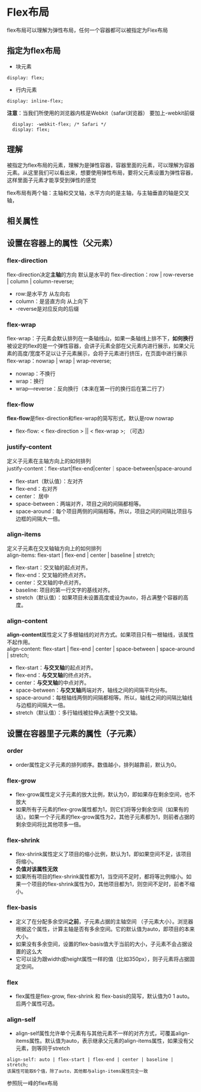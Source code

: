 # Flex布局
flex布局可以理解为弹性布局，任何一个容器都可以被指定为Flex布局
## 指定为flex布局
- 块元素
```
display: flex;
```

- 行内元素
```
display: inline-flex;
```
**注意**：当我们所使用的浏览器内核是Webkit（safari浏览器） 要加上-webkit前缀
```
  display: -webkit-flex; /* Safari */
  display: flex;
```
## 理解
被指定为flex布局的元素，理解为是弹性容器，容器里面的元素，可以理解为容器元素。从这里我们可以看出来，想要使用弹性布局，要将父元素设置为弹性容器，这样里面子元素才能享受到弹性的感觉

flex布局有两个轴：主轴和交叉轴，水平方向的是主轴，与主轴垂直的轴是交叉轴，

## 相关属性
## 设置在容器上的属性（父元素）
### flex-direction
flex-direction决定**主轴**的方向 默认是水平的
flex-direction：row | row-reverse | column | column-reverse;
- row:是水平方  从左向右   
- column：是竖直方向 从上向下
-  -reverse是对应反向的后缀 

### flex-wrap
flex-wrap：子元素会默认排列在一条轴线山，如果一条轴线上排不下，**如何换行**
被设定的flex的是一个弹性容器，会讲子元素全部在父元素内进行展示，如果父元素的高度/宽度不足以让子元素展示，会将子元素进行挤压，在页面中进行展示
flex-wrap：nowrap | wrap | wrap-reverse;
- nowrap：不换行
- wrap：换行
- wrap—reverse：反向换行（本来在第一行的换行后在第二行了）

### flex-flow
**flex-flow**是flex-direction和flex-wrap的简写形式，默认是row nowrap
- flex-flow: < flex-direction > || < flex-wrap >; （可选）


### justify-content

定义子元素在主轴方向上的如何排列  
justify-content：flex-start|flex-end|center｜space-between|space-around

- flex-start（默认值）：左对齐  
- flex-end：右对齐  
- center： 居中  
- space-between：两端对齐，项目之间的间隔都相等。  
- space-around：每个项目两侧的间隔相等。所以，项目之间的间隔比项目与边框的间隔大一倍。  

### align-items

定义子元素在交叉轴轴方向上的如何排列  
align-items: flex-start | flex-end | center | baseline | stretch;
- flex-start：交叉轴的起点对齐。
- flex-end：交叉轴的终点对齐。
- center：交叉轴的中点对齐。
- baseline: 项目的第一行文字的基线对齐。
- stretch（默认值）：如果项目未设置高度或设为auto，将占满整个容器的高度。


### align-content
**align-content**属性定义了多根轴线的对齐方式。如果项目只有一根轴线，该属性不起作用。  
align-content: flex-start | flex-end | center | space-between | space-around | stretch;
- flex-start：**与交叉轴**的起点对齐。
- flex-end：**与交叉轴**的终点对齐。
- center：**与交叉轴**的中点对齐。
- space-between：**与交叉轴**两端对齐，轴线之间的间隔平均分布。
- space-around：每根轴线两侧的间隔都相等。所以，轴线之间的间隔比轴线与边框的间隔大一倍。
- stretch（默认值）：多行轴线被拉伸占满整个交叉轴。

## 设置在容器里子元素的属性（子元素）
### order
- order属性定义子元素的排列顺序。数值越小，排列越靠前，默认为0。

### flex-grow
- flex-grow属性定义子元素的放大比例，默认为0，即如果存在剩余空间，也不放大  
- 如果所有子元素的flex-grow属性都为1，则它们将等分剩余空间（如果有的话）。如果一个子元素的flex-grow属性为2，其他子元素都为1，则前者占据的剩余空间将比其他项多一倍。

### flex-shrink
- flex-shrink属性定义了项目的缩小比例，默认为1，即如果空间不足，该项目将缩小。
- **负值对该属性无效**
- 如果所有项目的flex-shrink属性都为1，当空间不足时，都将等比例缩小。如果一个项目的flex-shrink属性为0，其他项目都为1，则空间不足时，前者不缩小。


### flex-basis
- 定义了在分配多余空间**之前**，子元素占据的主轴空间
（子元素大小）。浏览器根据这个属性，计算主轴是否有多余空间。它的默认值为auto，即项目的本来大小。
- 如果没有多余空间，设置的flex-basis值大于当前的大小，子元素不会占据设置的这么大
- 它可以设为跟width或height属性一样的值（比如350px），则子元素将占据固定空间。

### flex
- flex属性是flex-grow, flex-shrink 和 flex-basis的简写，默认值为0 1 auto。后两个属性可选。

### align-self
- align-self属性允许单个元素有与其他元素不一样的对齐方式，可覆盖align-items属性。默认值为auto，表示继承父元素的align-items属性，如果没有父元素，则等同于stretch
```
align-self: auto | flex-start | flex-end | center | baseline | stretch;
该属性可能取6个值，除了auto，其他都与align-items属性完全一致
```


参照阮一峰的flex布局
